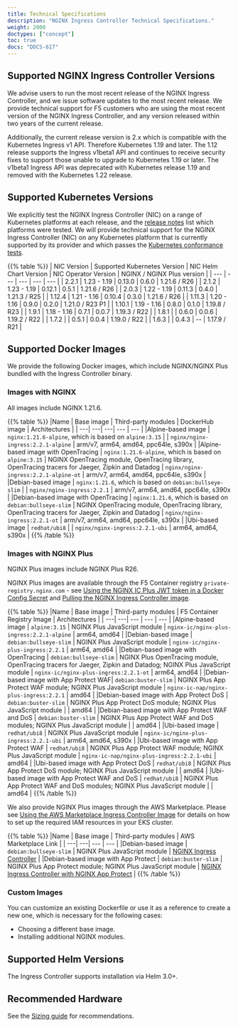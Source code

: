 ```yaml
---
title: Technical Specifications
description: "NGINX Ingress Controller Technical Specifications."
weight: 2000
doctypes: ["concept"]
toc: true
docs: "DOCS-617"
---
```



## Supported NGINX Ingress Controller Versions

We advise users to run the most recent release of the NGINX Ingress Controller, and we issue software updates to the most recent release. We provide technical support for F5 customers who are using the most recent version of the NGINX Ingress Controller, and any version released within two years of the current release.

Additionally, the current release version is 2.x which is compatible with the Kubernetes Ingress v1 API. Therefore Kubernetes 1.19 and later.
The 1.12 release supports the Ingress v1beta1 API and continues to receive security fixes to support those unable to upgrade to Kubernetes 1.19 or later. The v1beta1 Ingress API was deprecated with Kubernetes release 1.19 and removed with the Kubernetes 1.22 release.

## Supported Kubernetes Versions

We explicitly test the NGINX Ingress Controller (NIC) on a range of Kubernetes platforms at each release, and the [release notes](/nginx-ingress-controller/releases) list which platforms were tested. We will provide technical support for the NGINX Ingress Controller (NIC) on any Kubernetes platform that is currently supported by its provider and which passes the [Kubernetes conformance tests](https://www.cncf.io/certification/software-conformance/).

{{% table %}}
| NIC Version | Supported Kubernetes Version | NIC Helm Chart Version | NIC Operator Version | NGINX / NGINX Plus version |
| --- | --- | --- | --- | --- |
| 2.2.1 | 1.23 - 1.19 | 0.13.0 | 0.6.0 | 1.21.6 / R26 |
| 2.1.2 | 1.23 - 1.19 | 0.12.1 | 0.5.1 | 1.21.6 / R26 |
| 2.0.3 | 1.22 - 1.19 | 0.11.3 | 0.4.0 | 1.21.3 / R25 |
| 1.12.4 | 1.21 - 1.16 | 0.10.4 | 0.3.0 | 1.21.6 / R26 |
| 1.11.3 | 1.20 - 1.16 | 0.9.0 | 0.2.0 | 1.21.0 / R23 P1 |
| 1.10.1 | 1.19 - 1.16 | 0.8.0 | 0.1.0 | 1.19.8 / R23 |
| 1.9.1 | 1.18 - 1.16 | 0.7.1 | 0.0.7 | 1.19.3 / R22 |
| 1.8.1 |  | 0.6.0 | 0.0.6 | 1.19.2 / R22 |
| 1.7.2 |  | 0.5.1 | 0.0.4 | 1.19.0 / R22 |
| 1.6.3 |  | 0.4.3 | -- | 1.17.9 / R21 |

## Supported Docker Images

We provide the following Docker images, which include NGINX/NGINX Plus bundled with the Ingress Controller binary.

### Images with NGINX

All images include NGINX 1.21.6.

{{% table %}}
|Name | Base image | Third-party modules | DockerHub image | Architectures |
| ---| ---| ---| --- | --- |
|Alpine-based image | ``nginx:1.21.6-alpine``, which is based on ``alpine:3.15`` |  | ``nginx/nginx-ingress:2.2.1-alpine`` | arm/v7, arm64, amd64, ppc64le, s390x |
|Alpine-based image with OpenTracing | ``nginx:1.21.6-alpine``, which is based on ``alpine:3.15`` | NGINX OpenTracing module, OpenTracing library, OpenTracing tracers for Jaeger, Zipkin and Datadog | ``nginx/nginx-ingress:2.2.1-alpine-ot`` | arm/v7, arm64, amd64, ppc64le, s390x |
|Debian-based image | ``nginx:1.21.6``, which is based on ``debian:bullseye-slim`` |  | ``nginx/nginx-ingress:2.2.1`` | arm/v7, arm64, amd64, ppc64le, s390x |
|Debian-based image with OpenTracing | ``nginx:1.21.6``, which is based on ``debian:bullseye-slim`` | NGINX OpenTracing module, OpenTracing library, OpenTracing tracers for Jaeger, Zipkin and Datadog | ``nginx/nginx-ingress:2.2.1-ot`` | arm/v7, arm64, amd64, ppc64le, s390x |
|Ubi-based image | ``redhat/ubi8`` |  | ``nginx/nginx-ingress:2.2.1-ubi`` | arm64, amd64, s390x |
{{% /table %}}

### Images with NGINX Plus

NGINX Plus images include NGINX Plus R26.

NGINX Plus images are available through the F5 Container registry `private-registry.nginx.com` - see [Using the NGINX IC Plus JWT token in a Docker Config Secret](/nginx-ingress-controller/installation/using-the-jwt-token-docker-secret) and [Pulling the NGINX Ingress Controller image](/nginx-ingress-controller/installation/pulling-ingress-controller-image).

{{% table %}}
|Name | Base image | Third-party modules | F5 Container Registry Image | Architectures |
| ---| ---| --- | --- | --- |
|Alpine-based image | ``alpine:3.15`` | NGINX Plus JavaScript module | `nginx-ic/nginx-plus-ingress:2.2.1-alpine` | arm64, amd64 |
|Debian-based image | ``debian:bullseye-slim`` | NGINX Plus JavaScript module | `nginx-ic/nginx-plus-ingress:2.2.1` | arm64, amd64 |
|Debian-based image with OpenTracing | ``debian:bullseye-slim`` | NGINX Plus OpenTracing module, OpenTracing tracers for Jaeger, Zipkin and Datadog; NGINX Plus JavaScript module | `nginx-ic/nginx-plus-ingress:2.2.1-ot` | arm64, amd64 |
|Debian-based image with App Protect WAF|  ``debian:buster-slim`` | NGINX Plus App Protect WAF module; NGINX Plus JavaScript module | `nginx-ic-nap/nginx-plus-ingress:2.2.1` | amd64 |
|Debian-based image with App Protect DoS | ``debian:buster-slim`` | NGINX Plus App Protect DoS module; NGINX Plus JavaScript module | | amd64 |
|Debian-based image with App Protect WAF and DoS | ``debian:buster-slim`` | NGINX Plus App Protect WAF and DoS modules; NGINX Plus JavaScript module | | amd64 |
|Ubi-based image | ``redhat/ubi8`` | NGINX Plus JavaScript module | `nginx-ic/nginx-plus-ingress:2.2.1-ubi` | arm64, amd64, s390x |
|Ubi-based image with App Protect WAF | ``redhat/ubi8`` | NGINX Plus App Protect WAF module; NGINX Plus JavaScript module | `nginx-ic-nap/nginx-plus-ingress:2.2.1-ubi` | amd64 |
|Ubi-based image with App Protect DoS | ``redhat/ubi8`` | NGINX Plus App Protect DoS module; NGINX Plus JavaScript module | | amd64 |
|Ubi-based image with App Protect WAF and DoS | ``redhat/ubi8`` | NGINX Plus App Protect WAF and DoS modules; NGINX Plus JavaScript module | | amd64 |
{{% /table %}}

We also provide NGINX Plus images through the AWS Marketplace. Please see [Using the AWS Marketplace Ingress Controller Image](/nginx-ingress-controller/installation/using-aws-marketplace-image/) for details on how to set up the required IAM resources in your EKS cluster.

{{% table %}}
|Name | Base image | Third-party modules | AWS Marketplace Link |
| ---| ---| --- | --- |
|Debian-based image | ``debian:bullseye-slim`` | NGINX Plus JavaScript module | [NGINX Ingress Controller](https://aws.amazon.com/marketplace/pp/prodview-fx3faxl7zqeau) |
|Debian-based image with App Protect | ``debian:buster-slim`` | NGINX Plus App Protect module; NGINX Plus JavaScript module | [NGINX Ingress Controller with NGINX App Protect](https://aws.amazon.com/marketplace/pp/prodview-vnrnxbf6u3nra) |
{{% /table %}}

### Custom Images

You can customize an existing Dockerfile or use it as a reference to create a new one, which is necessary for the following cases:

* Choosing a different base image.
* Installing additional NGINX modules.

## Supported Helm Versions

The Ingress Controller supports installation via Helm 3.0+.

## Recommended Hardware

See the [Sizing guide](https://www.nginx.com/resources/datasheets/nginx-ingress-controller-kubernetes-sizing-guide/) for recommendations.
